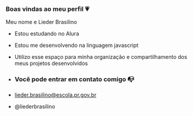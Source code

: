 ### Boas vindas ao meu perfil 💗

Meu nome e Lieder Brasilino

 - Estou estudando no Alura 
 - Estou me desenvolvendo na linguagem javascript
 - Utilizo esse espaço para minha organização e compartilhamento dos meus projetos desenvolvidos

 - ### Vocẽ pode entrar em contato comigo 📭

 - lieder.brasilino@escola.pr.gov.br
 - @liederbrasilino
